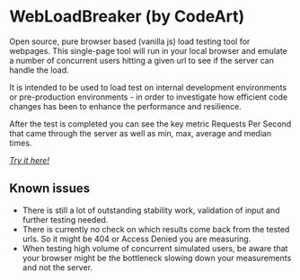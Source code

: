 # WebLoadBreaker (by CodeArt)
Open source, pure browser based (vanilla js) load testing tool for webpages.
This single-page tool will run in your local browser and emulate a number of concurrent users hitting a given url to see if the server can handle the load.

It is intended to be used to load test on internal development environments or pre-production environments - in order to investigate how efficient code changes has been to enhance the performance and resilience.

After the test is completed you can see the key metric Requests Per Second that came through the server as well as min, max, average and median times.

*[Try it here!](https://codeartdk.github.io/WebLoadBreaker/src/WebLoadBreaker/)*

## Known issues 
- There is still a lot of outstanding stability work, validation of input and further testing needed.
- There is currently no check on which results come back from the tested urls. So it might be 404 or Access Denied you are measuring. 
- When testing high volume of concurrent simulated users, be aware that your browser might be the bottleneck slowing down your measurements and not the server.
